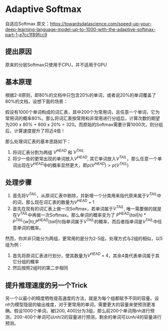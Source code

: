 # Adaptive Softmax

自适应Softmax
原文：https://towardsdatascience.com/speed-up-your-deep-learning-language-model-up-to-1000-with-the-adaptive-softmax-part-1-e7cc1f89fcc9

## 提出原因

原来的分层Softmax只使用于CPU，并不适用于GPU

## 基本原理

根据2-8原则，即80%的文档中只包含20%的单词，或者说20%的单词覆盖了80%的文档，设想下面的场景：

假设有1000个单词构成的词汇表，其中200个为常用词，且任意一个单词，它为常用词的概率80%。那么将词汇表按常用和非常用进行分组后，计算次数的期望为200 x 80% + 800 x 20% = 320。而原始的Softmax需要计算1000次。则分组后，计算速度提升了将近4倍！

那么处理词汇表的基本思路如下：

1. 将词汇表分割为两组 $V^{HEAD}$ 和 $V^{TAIL}$
2. 将少一些的更常出现的单词放入$V^{HEAD}$, 其它单词放入$V^{TAIL}$，那么任意一个单词出现在$V^{HEAD}$中的概率显然更大，即$p(V^{HEAD}) > p(V^{TAIL})$

## 处理步骤

1. 首先将$V^{TAIL}$，从原词汇表中剔除，并新增一个分类用来指代原来属于$V^{TAIL}$中的词，那么现在词汇表的数量为$V^{HEAD} + 1$
2. 首先在现有的词汇表上做一次Softmax，若单词属于$V^{TAIL}$, 唯一需要做的就是在$V^{TAIL}$中再做一次Softmax。那么单词的概率变为了 $P^{HEAD}(tail|h) * P^{TAIL}(w|h)$,$P^{HEAD}(tail|h)$指单词属于$V^{TAIL}$的概率，而后者指单词是$V^{TAIL}$中任意单词的概率。

然而，你并非只能分为两组，更常用的是分为2-5组，处理方式与2组的相似，以5组为例：

1. 首先将原词汇表进行划分，使其数量为$V^{HEAD} + 4$，其余4类代表单词属于其它分组的概率
2. 然后按照2组时的第二步相同

## 提升推理速度的另一个Trick

另一个以最小的精度牺牲提高速度的方法，就是为每个组都赋予不同的容量。设$nh$为模型隐层的输出维度，对于更常用的单词，需要更大的容量来使预测更准确。假设1000个单词，被[200, 400]分为3组，那么前200个单词用$nh$进行预测，200-400个单词可以$nh / 2$的容量进行预测，剩余的单词可以$nh / 4$的容量进行预测。